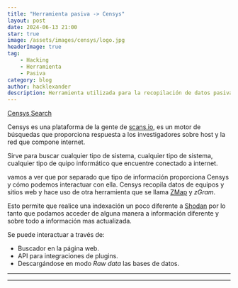 ```yaml
---
title: "Herramienta pasiva -> Censys"
layout: post
date: 2024-06-13 21:00
star: true
image: /assets/images/censys/logo.jpg 
headerImage: true
tag:
    - Hacking 
    - Herramienta
    - Pasiva
category: blog
author: hacklexander
description: Herramienta utilizada para la recopilación de datos pasiva  
---
```


[Censys Search](https://search.censys.io/) 



Censys es una plataforma de la gente de [scans.io](https://scans.io/), es un motor de búsquedas que proporciona respuesta a los investigadores sobre host y la red que compone internet.



Sirve para buscar cualquier tipo de sistema, cualquier tipo de sistema, cualquier tipo de quipo informático que encuentre conectado a internet.


vamos a ver que por separado que tipo de información proporciona Censys y cómo podemos interactuar con ella. Censys recopila datos de equipos y sitios web y hace uso de otra herramienta que se llama [ZMap](https://zmap.io/) y *zGram*.

Esto permite que realice una indexación un poco diferente a [Shodan]({{site.url}}/pasiva-shodan/) por lo tanto que podamos acceder de alguna manera a información diferente y sobre todo a información mas actualizada.

Se puede interactuar a través de:

- Buscador en la página web.
- API para integraciones de plugins.
- Descargándose en modo *Raw data* las bases de datos.

---
---

